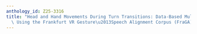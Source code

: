 ```yaml
---
anthology_id: Z25-3316
title: "Head and Hand Movements During Turn Transitions: Data-Based Multimodal Analysis\
  \ Using the Frankfurt VR Gesture\u2013Speech Alignment Corpus (FraGA)"
---
```

